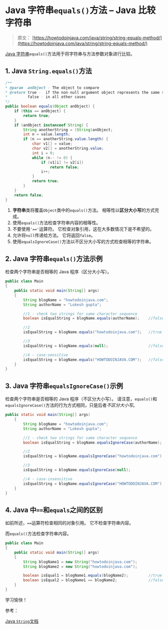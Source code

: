 # Java 字符串`equals()`方法 – Java 比较字符串

> 原文： [https://howtodoinjava.com/java/string/string-equals-method/](https://howtodoinjava.com/java/string/string-equals-method/)

[Java 字符串](https://howtodoinjava.com/java-string/)`equals()`方法用于将字符串与方法参数对象进行比较。

## 1\. Java `String.equals()`方法

```java
/**
* @param  anObject - The object to compare
* @return true -  if the non-null argument object represents the same sequence of characters to this string
*         false - in all other cases       
*/
public boolean equals(Object anObject) {
    if (this == anObject) {
        return true;
    }
    if (anObject instanceof String) {
        String anotherString = (String)anObject;
        int n = value.length;
        if (n == anotherString.value.length) {
            char v1[] = value;
            char v2[] = anotherString.value;
            int i = 0;
            while (n-- != 0) {
                if (v1[i] != v2[i])
                    return false;
                i++;
            }
            return true;
        }
    }
    return false;
}

```

1.  **字符串**类将覆盖`Object`类中的`equals()`方法。 相等性以**区分大小写**的方式完成。
2.  使用`equals()`方法检查字符串内容的相等性。
3.  不要使用`'=='`运算符。 它检查对象引用，这在大多数情况下是不希望的。
4.  允许将`null`传递给方法。 它将返回`false`。
5.  使用`equalsIgnoreCase()`方法以不区分大小写的方式检查相等的字符串。

## 2\. Java 字符串`equals()`方法示例

检查两个字符串是否相等的 Java 程序（区分大小写）。

```java
public class Main 
{
    public static void main(String[] args) 
    {
        String blogName = "howtodoinjava.com";
        String authorName = "Lokesh gupta";

        //1 - check two strings for same character sequence
        boolean isEqualString = blogName.equals(authorName);    //false

        //2
        isEqualString = blogName.equals("howtodoinjava.com");   //true

        //3
        isEqualString = blogName.equals(null);                  //false

        //4 - case-sensitive
        isEqualString = blogName.equals("HOWTODOINJAVA.COM");   //false
    }
}

```

## 3\. Java 字符串`equalsIgnoreCase()`示例

检查两个字符串是否相等的 Java 程序（不区分大小写）。 请注意，`equals()`和`equalsIgnoreCase()`方法的行为方式相同，只是后者*不区分大小写*。

```java
public static void main(String[] args) 
    {
        String blogName = "howtodoinjava.com";
        String authorName = "Lokesh gupta";

        //1 - check two strings for same character sequence
        boolean isEqualString = blogName.equalsIgnoreCase(authorName);    //false

        //2
        isEqualString = blogName.equalsIgnoreCase("howtodoinjava.com");   //true

        //3
        isEqualString = blogName.equalsIgnoreCase(null);                  //false

        //4 - case-insensitive
        isEqualString = blogName.equalsIgnoreCase("HOWTODOINJAVA.COM");   //TRUE
    }
}

```

## 4\. Java 中`==`和`equals`之间的区别

如前所述，`==`运算符检查相同的对象引用。 它不检查字符串内容。

而`equals()`方法检查字符串内容。

```java
public class Main 
{
    public static void main(String[] args) 
    {
        String blogName1 = new String("howtodoinjava.com");
        String blogName2 = new String("howtodoinjava.com");

        boolean isEqual1 = blogName1.equals(blogName2);         //true
        boolean isEqual2 = blogName1 == blogName2;              //false
    }
}

```

学习愉快！

参考：

[Java `String`文档](https://docs.oracle.com/javase/9/docs/api/java/lang/String.html)